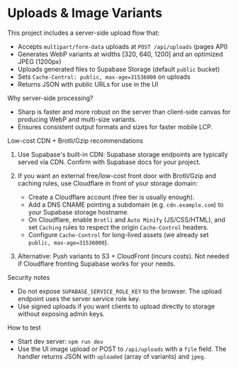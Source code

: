 # Uploads & Image Variants

This project includes a server-side upload flow that:

- Accepts `multipart/form-data` uploads at `POST /api/uploads` (pages API)
- Generates WebP variants at widths [320, 640, 1200] and an optimized JPEG (1200px)
- Uploads generated files to Supabase Storage (default `public` bucket)
- Sets `Cache-Control: public, max-age=31536000` on uploads
- Returns JSON with public URLs for use in the UI

Why server-side processing?
- Sharp is faster and more robust on the server than client-side canvas for producing WebP and multi-size variants.
- Ensures consistent output formats and sizes for faster mobile LCP.

Low-cost CDN + Brotli/Gzip recommendations

1) Use Supabase's built-in CDN: Supabase storage endpoints are typically served via CDN. Confirm with Supabase docs for your project.

2) If you want an external free/low-cost front door with Brotli/Gzip and caching rules, use Cloudflare in front of your storage domain:
   - Create a Cloudflare account (free tier is usually enough).
   - Add a DNS CNAME pointing a subdomain (e.g. `cdn.example.com`) to your Supabase storage hostname.
   - On Cloudflare, enable `Brotli` and `Auto Minify` (JS/CSS/HTML), and set `Caching` rules to respect the origin `Cache-Control` headers.
   - Configure `Cache-Control` for long-lived assets (we already set `public, max-age=31536000`).

3) Alternative: Push variants to S3 + CloudFront (incurs costs). Not needed if Cloudflare fronting Supabase works for your needs.

Security notes
- Do not expose `SUPABASE_SERVICE_ROLE_KEY` to the browser. The upload endpoint uses the server service role key.
- Use signed uploads if you want clients to upload directly to storage without exposing admin keys.

How to test
- Start dev server: `npm run dev`
- Use the UI image upload or POST to `/api/uploads` with a `file` field. The handler returns JSON with `uploaded` (array of variants) and `jpeg`.


